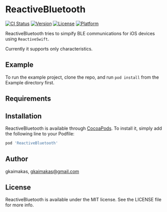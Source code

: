 # ReactiveBluetooth

[![CI Status](http://img.shields.io/travis/gkaimakas/ReactiveBluetooth.svg?style=flat)](https://travis-ci.org/gkaimakas/ReactiveBluetooth)
[![Version](https://img.shields.io/cocoapods/v/ReactiveBluetooth.svg?style=flat)](http://cocoapods.org/pods/ReactiveBluetooth)
[![License](https://img.shields.io/cocoapods/l/ReactiveBluetooth.svg?style=flat)](http://cocoapods.org/pods/ReactiveBluetooth)
[![Platform](https://img.shields.io/cocoapods/p/ReactiveBluetooth.svg?style=flat)](http://cocoapods.org/pods/ReactiveBluetooth)

ReactiveBluetooth tries to simpify BLE communications for iOS devices using `ReactiveSwift`.

Currently it supports only characteristics.

## Example

To run the example project, clone the repo, and run `pod install` from the Example directory first.

## Requirements

## Installation

ReactiveBluetooth is available through [CocoaPods](http://cocoapods.org). To install
it, simply add the following line to your Podfile:

```ruby
pod 'ReactiveBluetooth'
```

## Author

gkaimakas, gkaimakas@gmail.com

## License

ReactiveBluetooth is available under the MIT license. See the LICENSE file for more info.
